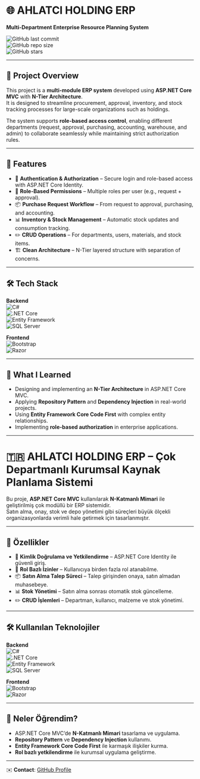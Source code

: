 # 🌐 AHLATCI HOLDING ERP  
**Multi-Department Enterprise Resource Planning System**  

![GitHub last commit](https://img.shields.io/github/last-commit/yahmettokgoz/AHLATCHOLDINGERP?color=blue&style=for-the-badge)  
![GitHub repo size](https://img.shields.io/github/repo-size/yahmettokgoz/AHLATCHOLDINGERP?color=orange&style=for-the-badge)  
![GitHub stars](https://img.shields.io/github/stars/yahmettokgoz/AHLATCHOLDINGERP?style=for-the-badge)  

---

## 📖 Project Overview
This project is a **multi-module ERP system** developed using **ASP.NET Core MVC** with **N-Tier Architecture**.  
It is designed to streamline procurement, approval, inventory, and stock tracking processes for large-scale organizations such as holdings.  

The system supports **role-based access control**, enabling different departments (request, approval, purchasing, accounting, warehouse, and admin) to collaborate seamlessly while maintaining strict authorization rules.  

---

## 🚀 Features
- 🔑 **Authentication & Authorization** – Secure login and role-based access with ASP.NET Core Identity.  
- 👥 **Role-Based Permissions** – Multiple roles per user (e.g., request + approval).  
- 📦 **Purchase Request Workflow** – From request to approval, purchasing, and accounting.  
- 📊 **Inventory & Stock Management** – Automatic stock updates and consumption tracking.  
- ✏️ **CRUD Operations** – For departments, users, materials, and stock items.  
- 🏗️ **Clean Architecture** – N-Tier layered structure with separation of concerns.  

---

## 🛠️ Tech Stack
**Backend**  
![C#](https://img.shields.io/badge/C%23-239120?style=for-the-badge&logo=c-sharp&logoColor=white)  
![.NET Core](https://img.shields.io/badge/.NET%20Core-512BD4?style=for-the-badge&logo=dotnet&logoColor=white)  
![Entity Framework](https://img.shields.io/badge/Entity%20Framework%20Core-6DB33F?style=for-the-badge&logo=databricks&logoColor=white)  
![SQL Server](https://img.shields.io/badge/SQL%20Server-CC2927?style=for-the-badge&logo=microsoft-sql-server&logoColor=white)  

**Frontend**  
![Bootstrap](https://img.shields.io/badge/Bootstrap-7952B3?style=for-the-badge&logo=bootstrap&logoColor=white)  
![Razor](https://img.shields.io/badge/Razor%20Views-512BD4?style=for-the-badge&logo=razorpay&logoColor=white)  

---

## 🌟 What I Learned
- Designing and implementing an **N-Tier Architecture** in ASP.NET Core MVC.  
- Applying **Repository Pattern** and **Dependency Injection** in real-world projects.  
- Using **Entity Framework Core Code First** with complex entity relationships.  
- Implementing **role-based authorization** in enterprise applications.  


---



# 🇹🇷 AHLATCI HOLDING ERP – Çok Departmanlı Kurumsal Kaynak Planlama Sistemi

Bu proje, **ASP.NET Core MVC** kullanılarak **N-Katmanlı Mimari** ile geliştirilmiş çok modüllü bir ERP sistemidir.  
Satın alma, onay, stok ve depo yönetimi gibi süreçleri büyük ölçekli organizasyonlarda verimli hale getirmek için tasarlanmıştır.  

---

## 🚀 Özellikler
- 🔑 **Kimlik Doğrulama ve Yetkilendirme** – ASP.NET Core Identity ile güvenli giriş.  
- 👥 **Rol Bazlı İzinler** – Kullanıcıya birden fazla rol atanabilme.  
- 📦 **Satın Alma Talep Süreci** – Talep girişinden onaya, satın almadan muhasebeye.  
- 📊 **Stok Yönetimi** – Satın alma sonrası otomatik stok güncelleme.  
- ✏️ **CRUD İşlemleri** – Departman, kullanıcı, malzeme ve stok yönetimi.  

---

## 🛠️ Kullanılan Teknolojiler
**Backend**  
![C#](https://img.shields.io/badge/C%23-239120?style=for-the-badge&logo=c-sharp&logoColor=white)  
![.NET Core](https://img.shields.io/badge/.NET%20Core-512BD4?style=for-the-badge&logo=dotnet&logoColor=white)  
![Entity Framework](https://img.shields.io/badge/Entity%20Framework%20Core-6DB33F?style=for-the-badge&logo=databricks&logoColor=white)  
![SQL Server](https://img.shields.io/badge/SQL%20Server-CC2927?style=for-the-badge&logo=microsoft-sql-server&logoColor=white)  

**Frontend**  
![Bootstrap](https://img.shields.io/badge/Bootstrap-7952B3?style=for-the-badge&logo=bootstrap&logoColor=white)  
![Razor](https://img.shields.io/badge/Razor%20Views-512BD4?style=for-the-badge&logo=razorpay&logoColor=white)  

---

## 🌟 Neler Öğrendim?
- ASP.NET Core MVC’de **N-Katmanlı Mimari** tasarlama ve uygulama.  
- **Repository Pattern** ve **Dependency Injection** kullanımı.  
- **Entity Framework Core Code First** ile karmaşık ilişkiler kurma.  
- **Rol bazlı yetkilendirme** ile kurumsal uygulama geliştirme.  
 

---

✉️ **Contact**: [GitHub Profile](https://github.com/yahmettokgoz)
